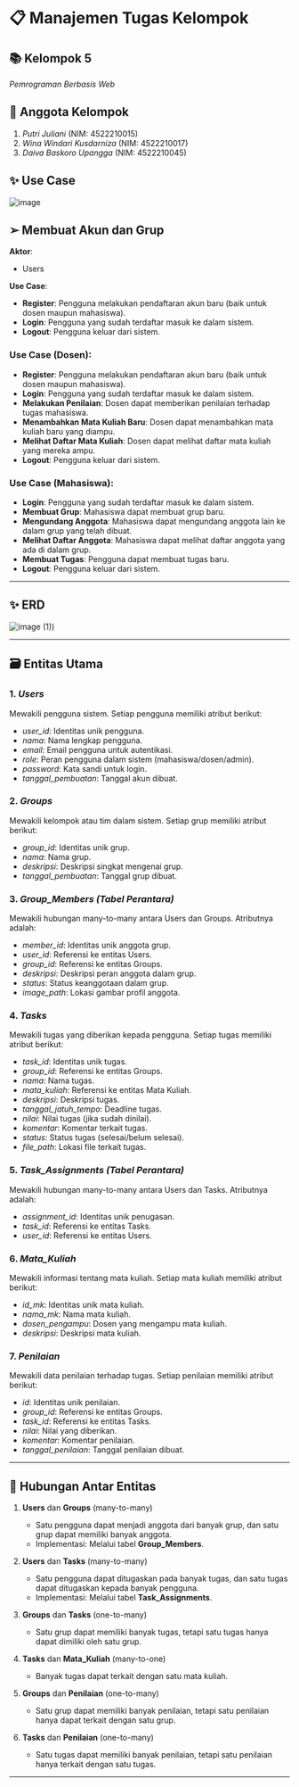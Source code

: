 # 📋 Manajemen Tugas Kelompok

## 📚 Kelompok 5
*Pemrograman Berbasis Web*

## 👥 Anggota Kelompok
1. *Putri Juliani* (NIM: 4522210015)
2. *Wina Windari Kusdarniza* (NIM: 4522210017)
3. *Daiva Baskoro Upangga* (NIM: 4522210045)

## ✨ Use Case
![image]([https://github.com/user-attachments/assets/926abca0-72e5-44c7-9a31-ea81de7b88c2](https://github.com/user-attachments/assets/926abca0-72e5-44c7-9a31-ea81de7b88c2))

## ➢ Membuat Akun dan Grup
**Aktor**: 
- Users

**Use Case**:
- **Register**: Pengguna melakukan pendaftaran akun baru (baik untuk dosen maupun mahasiswa).
- **Login**: Pengguna yang sudah terdaftar masuk ke dalam sistem.
- **Logout**: Pengguna keluar dari sistem.

### **Use Case (Dosen)**:
- **Register**: Pengguna melakukan pendaftaran akun baru (baik untuk dosen maupun mahasiswa).
- **Login**: Pengguna yang sudah terdaftar masuk ke dalam sistem.
- **Melakukan Penilaian**: Dosen dapat memberikan penilaian terhadap tugas mahasiswa.
- **Menambahkan Mata Kuliah Baru**: Dosen dapat menambahkan mata kuliah baru yang diampu.
- **Melihat Daftar Mata Kuliah**: Dosen dapat melihat daftar mata kuliah yang mereka ampu.
- **Logout**: Pengguna keluar dari sistem.

### **Use Case (Mahasiswa)**:
- **Login**: Pengguna yang sudah terdaftar masuk ke dalam sistem.
- **Membuat Grup**: Mahasiswa dapat membuat grup baru.
- **Mengundang Anggota**: Mahasiswa dapat mengundang anggota lain ke dalam grup yang telah dibuat.
- **Melihat Daftar Anggota**: Mahasiswa dapat melihat daftar anggota yang ada di dalam grup.
- **Membuat Tugas**: Pengguna dapat membuat tugas baru.
- **Logout**: Pengguna keluar dari sistem.

---

## ✨ ERD
![image (1)]([https://github.com/user-attachments/assets/2a73ef91-1f60-4f6e-90d6-fbf51981be8d](https://github.com/user-attachments/assets/2a73ef91-1f60-4f6e-90d6-fbf51981be8d)))

---

## 🗃 Entitas Utama
### 1. *Users*
Mewakili pengguna sistem. Setiap pengguna memiliki atribut berikut:
- *user_id*: Identitas unik pengguna.
- *nama*: Nama lengkap pengguna.
- *email*: Email pengguna untuk autentikasi.
- *role*: Peran pengguna dalam sistem (mahasiswa/dosen/admin).
- *password*: Kata sandi untuk login.
- *tanggal_pembuatan*: Tanggal akun dibuat.

### 2. *Groups*
Mewakili kelompok atau tim dalam sistem. Setiap grup memiliki atribut berikut:
- *group_id*: Identitas unik grup.
- *nama*: Nama grup.
- *deskripsi*: Deskripsi singkat mengenai grup.
- *tanggal_pembuatan*: Tanggal grup dibuat.

### 3. *Group_Members (Tabel Perantara)*
Mewakili hubungan many-to-many antara Users dan Groups. Atributnya adalah:
- *member_id*: Identitas unik anggota grup.
- *user_id*: Referensi ke entitas Users.
- *group_id*: Referensi ke entitas Groups.
- *deskripsi*: Deskripsi peran anggota dalam grup.
- *status*: Status keanggotaan dalam grup.
- *image_path*: Lokasi gambar profil anggota.

### 4. *Tasks*
Mewakili tugas yang diberikan kepada pengguna. Setiap tugas memiliki atribut berikut:
- *task_id*: Identitas unik tugas.
- *group_id*: Referensi ke entitas Groups.
- *nama*: Nama tugas.
- *mata_kuliah*: Referensi ke entitas Mata Kuliah.
- *deskripsi*: Deskripsi tugas.
- *tanggal_jatuh_tempo*: Deadline tugas.
- *nilai*: Nilai tugas (jika sudah dinilai).
- *komentar*: Komentar terkait tugas.
- *status*: Status tugas (selesai/belum selesai).
- *file_path*: Lokasi file terkait tugas.

### 5. *Task_Assignments (Tabel Perantara)*
Mewakili hubungan many-to-many antara Users dan Tasks. Atributnya adalah:
- *assignment_id*: Identitas unik penugasan.
- *task_id*: Referensi ke entitas Tasks.
- *user_id*: Referensi ke entitas Users.

### 6. *Mata_Kuliah*
Mewakili informasi tentang mata kuliah. Setiap mata kuliah memiliki atribut berikut:
- *id_mk*: Identitas unik mata kuliah.
- *nama_mk*: Nama mata kuliah.
- *dosen_pengampu*: Dosen yang mengampu mata kuliah.
- *deskripsi*: Deskripsi mata kuliah.

### 7. *Penilaian*
Mewakili data penilaian terhadap tugas. Setiap penilaian memiliki atribut berikut:
- *id*: Identitas unik penilaian.
- *group_id*: Referensi ke entitas Groups.
- *task_id*: Referensi ke entitas Tasks.
- *nilai*: Nilai yang diberikan.
- *komentar*: Komentar penilaian.
- *tanggal_penilaian*: Tanggal penilaian dibuat.

---

## 🔗 Hubungan Antar Entitas

1. **Users** dan **Groups** (many-to-many)
   - Satu pengguna dapat menjadi anggota dari banyak grup, dan satu grup dapat memiliki banyak anggota.
   - Implementasi: Melalui tabel **Group_Members**.

2. **Users** dan **Tasks** (many-to-many)
   - Satu pengguna dapat ditugaskan pada banyak tugas, dan satu tugas dapat ditugaskan kepada banyak pengguna.
   - Implementasi: Melalui tabel **Task_Assignments**.

3. **Groups** dan **Tasks** (one-to-many)
   - Satu grup dapat memiliki banyak tugas, tetapi satu tugas hanya dapat dimiliki oleh satu grup.

4. **Tasks** dan **Mata_Kuliah** (many-to-one)
   - Banyak tugas dapat terkait dengan satu mata kuliah.

5. **Groups** dan **Penilaian** (one-to-many)
   - Satu grup dapat memiliki banyak penilaian, tetapi satu penilaian hanya dapat terkait dengan satu grup.

6. **Tasks** dan **Penilaian** (one-to-many)
   - Satu tugas dapat memiliki banyak penilaian, tetapi satu penilaian hanya terkait dengan satu tugas.

---

